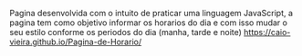 Pagina desenvolvida com o intuito de praticar uma linguagem JavaScript, a pagina tem como objetivo informar os horarios do dia e com isso mudar o seu estilo conforme os periodos do dia (manha, tarde e noite)  https://caio-vieira.github.io/Pagina-de-Horario/
